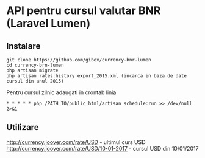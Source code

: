 # API pentru cursul valutar BNR (Laravel Lumen)

## Instalare
```
git clone https://github.com/gibex/currency-bnr-lumen
cd currency-brn-lumen
php artisan migrate
php artisan rates:history export_2015.xml (incarca in baza de date cursul din anul 2015)
```

Pentru cursul zilnic adaugati in crontab linia
```
* * * * * php /PATH_TO/public_html/artisan schedule:run >> /dev/null 2>&1
```

## Utilizare
http://currency.joover.com/rate/USD - ultimul curs USD
http://currency.joover.com/rate/USD/10-01-2017 - cursul USD din 10/01/2017


